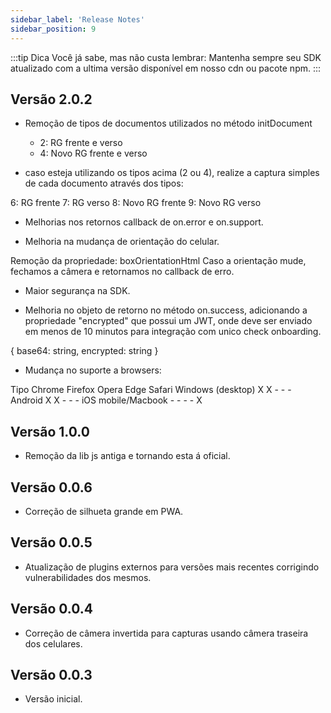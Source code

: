 ```yaml
---
sidebar_label: 'Release Notes'
sidebar_position: 9
---
```


:::tip Dica
Você já sabe, mas não custa lembrar: Mantenha sempre seu SDK atualizado com a ultima versão disponível em nosso cdn ou pacote npm.
:::


## Versão 2.0.2

- Remoção de tipos de documentos utilizados no método initDocument
    - 2: RG frente e verso
    - 4: Novo RG frente e verso

- caso esteja utilizando os tipos acima (2 ou 4), realize a captura simples de cada documento através dos tipos:

6: RG frente
7: RG verso
8: Novo RG frente
9: Novo RG verso
- Melhorias nos retornos callback de on.error e on.support.

- Melhoria na mudança de orientação do celular.

Remoção da propriedade: boxOrientationHtml
Caso a orientação mude, fechamos a câmera e retornamos no callback de erro.
- Maior segurança na SDK.

- Melhoria no objeto de retorno no método on.success, adicionando a propriedade "encrypted" que possui um JWT, onde deve ser enviado em menos de 10 minutos para integração com unico check onboarding.


{
    base64: string,
    encrypted: string
}
- Mudança no suporte a browsers:

Tipo	Chrome	Firefox	Opera	Edge	Safari
Windows (desktop)	X	X	-	-	-
Android	X	X	-	-	-
iOS mobile/Macbook	-	-	-	-	X

## Versão 1.0.0
- Remoção da lib js antiga e tornando esta á oficial.

## Versão 0.0.6
- Correção de silhueta grande em PWA.

## Versão 0.0.5
- Atualização de plugins externos para versões mais recentes corrigindo vulnerabilidades dos mesmos.

## Versão 0.0.4
- Correção de câmera invertida para capturas usando câmera traseira dos celulares.

## Versão 0.0.3
- Versão inicial.